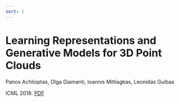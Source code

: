 ```yaml
---
sort: 1
---
```


# Learning Representations and Generative Models for 3D Point Clouds

Panos Achlioptas, Olga Diamanti, Ioannis Mitliagkas, Leonidas Guibas

ICML 2018. [PDF][PDF]

[PDF]:https://arxiv.org/abs/1707.02392